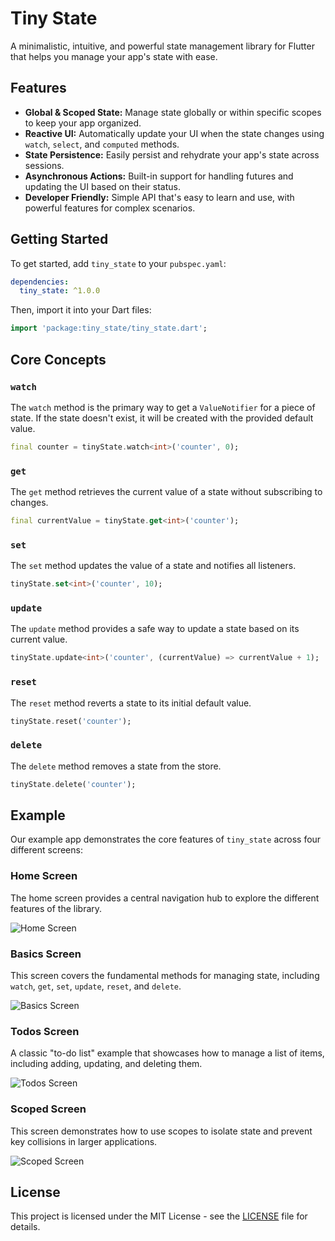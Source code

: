 # Tiny State

A minimalistic, intuitive, and powerful state management library for Flutter that helps you manage your app's state with ease.

## Features

- **Global & Scoped State:** Manage state globally or within specific scopes to keep your app organized.
- **Reactive UI:** Automatically update your UI when the state changes using `watch`, `select`, and `computed` methods.
- **State Persistence:** Easily persist and rehydrate your app's state across sessions.
- **Asynchronous Actions:** Built-in support for handling futures and updating the UI based on their status.
- **Developer Friendly:** Simple API that's easy to learn and use, with powerful features for complex scenarios.

## Getting Started

To get started, add `tiny_state` to your `pubspec.yaml`:

```yaml
dependencies:
  tiny_state: ^1.0.0
```

Then, import it into your Dart files:

```dart
import 'package:tiny_state/tiny_state.dart';
```

## Core Concepts

### `watch`

The `watch` method is the primary way to get a `ValueNotifier` for a piece of state. If the state doesn't exist, it will be created with the provided default value.

```dart
final counter = tinyState.watch<int>('counter', 0);
```

### `get`

The `get` method retrieves the current value of a state without subscribing to changes.

```dart
final currentValue = tinyState.get<int>('counter');
```

### `set`

The `set` method updates the value of a state and notifies all listeners.

```dart
tinyState.set<int>('counter', 10);
```

### `update`

The `update` method provides a safe way to update a state based on its current value.

```dart
tinyState.update<int>('counter', (currentValue) => currentValue + 1);
```

### `reset`

The `reset` method reverts a state to its initial default value.

```dart
tinyState.reset('counter');
```

### `delete`

The `delete` method removes a state from the store.

```dart
tinyState.delete('counter');
```

## Example

Our example app demonstrates the core features of `tiny_state` across four different screens:

### Home Screen

The home screen provides a central navigation hub to explore the different features of the library.

![Home Screen](https://via.placeholder.com/300x600.png?text=Home+Screen)

### Basics Screen

This screen covers the fundamental methods for managing state, including `watch`, `get`, `set`, `update`, `reset`, and `delete`.

![Basics Screen](https://via.placeholder.com/300x600.png?text=Basics+Screen)

### Todos Screen

A classic "to-do list" example that showcases how to manage a list of items, including adding, updating, and deleting them.

![Todos Screen](https://via.placeholder.com/300x600.png?text=Todos+Screen)

### Scoped Screen

This screen demonstrates how to use scopes to isolate state and prevent key collisions in larger applications.

![Scoped Screen](https://via.placeholder.com/300x600.png?text=Scoped+Screen)

## License

This project is licensed under the MIT License - see the [LICENSE](LICENSE) file for details.
